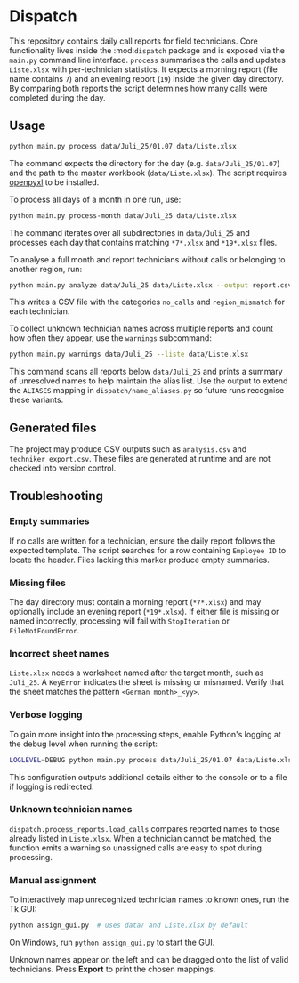 # Dispatch

This repository contains daily call reports for field technicians.  Core
functionality lives inside the :mod:`dispatch` package and is exposed via the
``main.py`` command line interface.  ``process`` summarises the calls and
updates ``Liste.xlsx`` with per-technician statistics.  It expects a morning
report (file name contains ``7``) and an evening report (``19``) inside the
given day directory.  By comparing both reports the script determines how many
calls were completed during the day.

## Usage

```bash
python main.py process data/Juli_25/01.07 data/Liste.xlsx
```

The command expects the directory for the day (e.g. ``data/Juli_25/01.07``) and
the path to the master workbook (``data/Liste.xlsx``).  The script requires
[openpyxl](https://openpyxl.readthedocs.io/) to be installed.

To process all days of a month in one run, use:

```bash
python main.py process-month data/Juli_25 data/Liste.xlsx
```

The command iterates over all subdirectories in ``data/Juli_25`` and processes
each day that contains matching ``*7*.xlsx`` and ``*19*.xlsx`` files.

To analyse a full month and report technicians without calls or belonging to
another region, run:

```bash
python main.py analyze data/Juli_25 data/Liste.xlsx --output report.csv
```

This writes a CSV file with the categories ``no_calls`` and ``region_mismatch``
for each technician.

To collect unknown technician names across multiple reports and count how often
they appear, use the ``warnings`` subcommand:

```bash
python main.py warnings data/Juli_25 --liste data/Liste.xlsx
```

This command scans all reports below ``data/Juli_25`` and prints a summary of
unresolved names to help maintain the alias list.  Use the output to extend the
``ALIASES`` mapping in ``dispatch/name_aliases.py`` so future runs recognise
these variants.

## Generated files

The project may produce CSV outputs such as `analysis.csv` and `techniker_export.csv`. These files are generated at runtime and are not checked into version control.

## Troubleshooting

### Empty summaries
If no calls are written for a technician, ensure the daily report follows the
expected template. The script searches for a row containing `Employee ID` to
locate the header. Files lacking this marker produce empty summaries.

### Missing files
The day directory must contain a morning report (`*7*.xlsx`) and may optionally
include an evening report (`*19*.xlsx`). If either file is missing or named
incorrectly, processing will fail with `StopIteration` or `FileNotFoundError`.

### Incorrect sheet names
`Liste.xlsx` needs a worksheet named after the target month, such as `Juli_25`.
A `KeyError` indicates the sheet is missing or misnamed. Verify that the sheet
matches the pattern `<German month>_<yy>`.

### Verbose logging
To gain more insight into the processing steps, enable Python's logging at the
debug level when running the script:

```bash
LOGLEVEL=DEBUG python main.py process data/Juli_25/01.07 data/Liste.xlsx
```

This configuration outputs additional details either to the console or to a
file if logging is redirected.

### Unknown technician names
``dispatch.process_reports.load_calls`` compares reported names to those already
listed in ``Liste.xlsx``. When a technician cannot be matched, the function
emits a warning so unassigned calls are easy to spot during processing.

### Manual assignment

To interactively map unrecognized technician names to known ones, run the Tk GUI:

```bash
python assign_gui.py  # uses data/ and Liste.xlsx by default
```

On Windows, run `python assign_gui.py` to start the GUI.

Unknown names appear on the left and can be dragged onto the list of valid technicians.  Press **Export** to print the chosen mappings.

